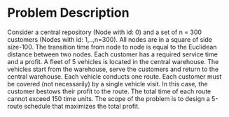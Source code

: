 # Problem Description
Consider a central repository (Node with id: 0) and a set of n = 300 customers (Nodes with id: 1,..,n=300). All nodes are in a square of side size-100. The transition time from node to node is equal to the Euclidean distance between two nodes. Each customer has a required service time and a profit. A fleet of 5 vehicles is located in the central warehouse. The vehicles start from the warehouse, serve the customers and return to the central warehouse. Each vehicle conducts one route. Each customer must be covered (not necessarily) by a single vehicle visit. In this case, the customer bestows their profit to the route. The total time of each route cannot exceed 150 time units. The scope of the problem is to design a 5-route schedule that maximizes the total profit.
